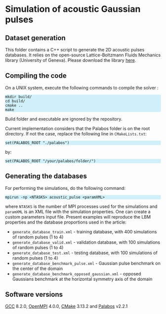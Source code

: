 # Simulation of acoustic Gaussian pulses

## Dataset generation

This folder contains a C++ script to generate the 2D acoustic pulses databases.
It relies on the open-source Lattice-Boltzmann Fluids Mechanics library (University of Geneva). Please download the
library [here](https://gitlab.com/unigespc/palabos).

Compiling the code 
------------

On a UNIX system, execute the following commands to compile the solver :

<pre style="background-color:#cff0fa"><code>mkdir build/
cd build/
cmake ..
make
</code></pre>

Build folder and executable are ignored by the repository.

Current implementation considers that the Palabos folder is on the root directory. If not the case, replace the following line in `CMakeLists.txt`:

<pre style="background-color:#cff0fa"><code>set(PALABOS_ROOT "./palabos")</code></pre>

by:

<pre style="background-color:#cff0fa"><code>set(PALABOS_ROOT "/your/palabos/folder/")</code></pre>


Generating the databases
------------

For performing the simulations, do the following command:

<pre style="background-color:#cff0fa"><code>mpirun -np &#60;NTASKS&#62; acoustic_pulse &#60;paramXML&#62; </code></pre>

where `NTASKS` is the number of MPI processes used for the simulations and `paramXML` is an XML file with the simulation properties.
One can create a custom parameters input file. Present examples will reproduce the LBM properties and the database proportions used in the article:

+ `generate_database_train.xml` - training database, with 400 simulations of random pulses (1 to 4)
+ `generate_database_valid.xml` - validation database, with 100 simulations of random pulses (1 to 4)
+ `generate_database_test.xml` - testing database, with 100 simulations of random pulses (1 to 4)
+ `generate_database_benchmark_pulse.xml` - Gaussian pulse benchmark on the center of the domain
+ `generate_database_benchmark_opposed_gaussian.xml` - opposed Gaussians benchmark at the horizontal symmetry axis of the domain

Software versions
------------

[GCC](https://gcc.gnu.org/) 8.2.0, [OpenMPI](www.open-mpi.org) 4.0.0, [CMake](https://cmake.org/) 3.13.2 and [Palabos](https://palabos.unige.ch/) v2.2.1
